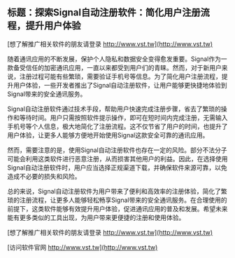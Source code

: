 ## **标题：探索Signal自动注册软件：简化用户注册流程，提升用户体验**

[想了解推广相关软件的朋友请登录 http://www.vst.tw](http://www.vst.tw)

随着通讯应用的不断发展，保护个人隐私和数据安全变得愈发重要。Signal作为一款备受信任的加密通讯应用，一直以来都受到用户们的青睐。然而，对于新用户来说，注册过程可能有些繁琐，需要验证手机号等信息。为了简化用户注册流程，提升用户体验，一些开发者推出了Signal自动注册软件，让用户能够更快捷地体验到Signal带来的安全通讯服务。

Signal自动注册软件通过技术手段，帮助用户快速完成注册步骤，省去了繁琐的操作和等待时间。用户只需按照软件提示操作，即可在短时间内完成注册，无需输入手机号等个人信息，极大地简化了注册流程。这不仅节省了用户的时间，也提升了用户体验，让更多人能够方便地开始使用Signal这款安全可靠的通讯应用。

然而，需要注意的是，使用Signal自动注册软件也存在一定的风险。部分不法分子可能会利用这类软件进行恶意注册，从而损害其他用户的利益。因此，在选择使用Signal自动注册软件时，用户应当选择正规渠道下载，并确保软件来源可靠，以免造成不必要的损失和风险。

总的来说，Signal自动注册软件为用户带来了便利和高效率的注册体验，简化了繁琐的注册流程，让更多人能够轻松畅享Signal带来的安全通讯服务。在合理使用的前提下，这类软件能够有效提升用户体验，促进通讯应用的普及和发展。希望未来能有更多类似的工具出现，为用户带来更便捷的注册和使用体验。

[想了解推广相关软件的朋友请登录 http://www.vst.tw](http://www.vst.tw)


[访问软件官网 http://www.vst.tw](http://www.vst.tw)
